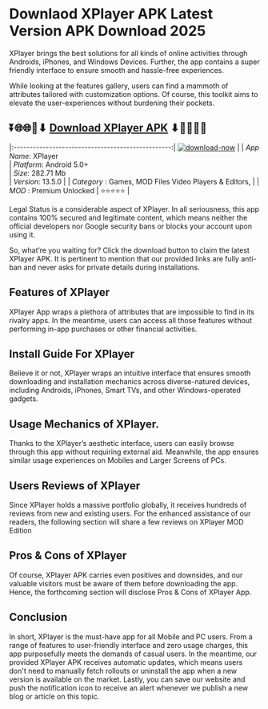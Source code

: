 # Downlaod XPlayer APK Latest Version APK Download 2025

XPlayer brings the best solutions for all kinds of online activities through Androids, iPhones, and Windows Devices. Further, the app contains a super friendly interface to ensure smooth and hassle-free experiences.

While looking at the features gallery, users can find a mammoth of attributes tailored with customization options. Of course, this toolkit aims to elevate the user-experiences without burdening their pockets.

## ⏬🌐🌐📌⬇ [Download XPlayer APK](https://newsloopy.com/xplayer-apk/) ⬇📌🌐🌐⏬

|:-------------------------------------------------:|
[![download-now](https://github.com/user-attachments/assets/22657e67-9d2d-46af-a41a-5d365d2ddc1f)](https://newsloopy.com/xplayer-apk/)  |
| *App Name*: XPlayer                     
| *Platform*: Android 5.0+                     
| *Size*: 282.71 Mb                                                  
| *Version*: 13.5.0    |
| *Category* : Games, MOD Files Video Players & Editors, |
| *MOD* : Premium Unlocked
| ⭐⭐⭐⭐⭐ |

Legal Status is a considerable aspect of XPlayer. In all seriousness, this app contains 100% secured and legitimate content, which means neither the official developers nor Google security bans or blocks your account upon using it. 

So, what’re you waiting for? Click the download button to claim the latest XPlayer APK. It is pertinent to mention that our provided links are fully anti-ban and never asks for private details during installations. 

## Features of XPlayer

XPlayer App wraps a plethora of attributes that are impossible to find in its rivalry apps. In the meantime, users can access all those features without performing in-app purchases or other financial activities.

## Install Guide For XPlayer

Believe it or not, XPlayer wraps an intuitive interface that ensures smooth downloading and installation mechanics across diverse-natured devices, including Androids, iPhones, Smart TVs, and other Windows-operated gadgets.

## Usage Mechanics of XPlayer. 

Thanks to the XPlayer’s aesthetic interface, users can easily browse through this app without requiring external aid. Meanwhile, the app ensures similar usage experiences on Mobiles and Larger Screens of PCs.

## Users Reviews of XPlayer

Since XPlayer holds a massive portfolio globally, it receives hundreds of reviews from new and existing users. For the enhanced assistance of our readers, the following section will share a few reviews on XPlayer MOD Edition

## Pros & Cons of XPlayer

Of course, XPlayer APK carries even positives and downsides, and our valuable visitors must be aware of them before downloading the app. Hence, the forthcoming section will disclose Pros & Cons of XPlayer App.

## Conclusion

In short, XPlayer is the must-have app for all Mobile and PC users. From a range of features to user-friendly interface and zero usage charges, this app purposefully meets the demands of casual users. In the meantime, our provided XPlayer APK receives automatic updates, which means users don't need to manually fetch rollouts or uninstall the app when a new version is available on the market. Lastly, you can save our website and push the notification icon to receive an alert whenever we publish a new blog or article on this topic. 
